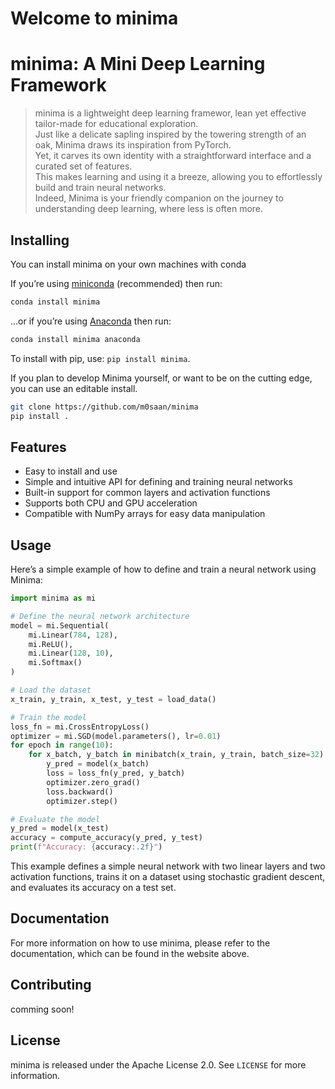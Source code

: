 Welcome to minima
================

<!-- WARNING: THIS FILE WAS AUTOGENERATED! DO NOT EDIT! -->

# minima: A Mini Deep Learning Framework

> minima is a lightweight deep learning framewor, lean yet effective
> tailor-made for educational exploration.  
> Just like a delicate sapling inspired by the towering strength of an
> oak, Minima draws its inspiration from PyTorch.  
> Yet, it carves its own identity with a straightforward interface and a
> curated set of features.  
> This makes learning and using it a breeze, allowing you to
> effortlessly build and train neural networks.  
> Indeed, Minima is your friendly companion on the journey to
> understanding deep learning, where less is often more.

## Installing

You can install minima on your own machines with conda

If you’re using
[miniconda](https://docs.conda.io/en/latest/miniconda.html)
(recommended) then run:

``` bash
conda install minima
```

…or if you’re using
[Anaconda](https://www.anaconda.com/products/individual) then run:

``` bash
conda install minima anaconda
```

To install with pip, use: `pip install minima`.

If you plan to develop Minima yourself, or want to be on the cutting
edge, you can use an editable install.

``` bash
git clone https://github.com/m0saan/minima
pip install .
```

## Features

- Easy to install and use
- Simple and intuitive API for defining and training neural networks
- Built-in support for common layers and activation functions
- Supports both CPU and GPU acceleration
- Compatible with NumPy arrays for easy data manipulation

## Usage

Here’s a simple example of how to define and train a neural network
using Minima:

``` python
import minima as mi

# Define the neural network architecture
model = mi.Sequential(
    mi.Linear(784, 128),
    mi.ReLU(),
    mi.Linear(128, 10),
    mi.Softmax()
)

# Load the dataset
x_train, y_train, x_test, y_test = load_data()

# Train the model
loss_fn = mi.CrossEntropyLoss()
optimizer = mi.SGD(model.parameters(), lr=0.01)
for epoch in range(10):
    for x_batch, y_batch in minibatch(x_train, y_train, batch_size=32):
        y_pred = model(x_batch)
        loss = loss_fn(y_pred, y_batch)
        optimizer.zero_grad()
        loss.backward()
        optimizer.step()

# Evaluate the model
y_pred = model(x_test)
accuracy = compute_accuracy(y_pred, y_test)
print(f"Accuracy: {accuracy:.2f}")
```

This example defines a simple neural network with two linear layers and
two activation functions, trains it on a dataset using stochastic
gradient descent, and evaluates its accuracy on a test set.

## Documentation

For more information on how to use minima, please refer to the
documentation, which can be found in the website above.

## Contributing

comming soon!

## License

minima is released under the Apache License 2.0. See `LICENSE` for more
information.
